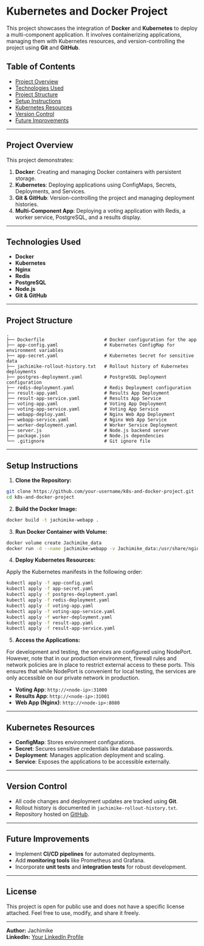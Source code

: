 # Kubernetes and Docker Project

This project showcases the integration of **Docker** and **Kubernetes** to deploy a multi-component application. It involves containerizing applications, managing them with Kubernetes resources, and version-controlling the project using **Git** and **GitHub**.

## Table of Contents

- [Project Overview](#project-overview)
- [Technologies Used](#technologies-used)
- [Project Structure](#project-structure)
- [Setup Instructions](#setup-instructions)
- [Kubernetes Resources](#kubernetes-resources)
- [Version Control](#version-control)
- [Future Improvements](#future-improvements)

---

## Project Overview

This project demonstrates:

1. **Docker**: Creating and managing Docker containers with persistent storage.
2. **Kubernetes**: Deploying applications using ConfigMaps, Secrets, Deployments, and Services.
3. **Git & GitHub**: Version-controlling the project and managing deployment histories.
4. **Multi-Component App**: Deploying a voting application with Redis, a worker service, PostgreSQL, and a results display.

---

## Technologies Used

- **Docker**
- **Kubernetes**
- **Nginx**
- **Redis**
- **PostgreSQL**
- **Node.js**
- **Git & GitHub**

---

## Project Structure

```plaintext
.
├── Dockerfile                      # Docker configuration for the app
├── app-config.yaml                 # Kubernetes ConfigMap for environment variables
├── app-secret.yaml                 # Kubernetes Secret for sensitive data
├── jachimike-rollout-history.txt   # Rollout history of Kubernetes deployments
├── postgres-deployment.yaml        # PostgreSQL Deployment configuration
├── redis-deployment.yaml           # Redis Deployment configuration
├── result-app.yaml                 # Results App Deployment
├── result-app-service.yaml         # Results App Service
├── voting-app.yaml                 # Voting App Deployment
├── voting-app-service.yaml         # Voting App Service
├── webapp-deploy.yaml              # Nginx Web App Deployment
├── webapp-service.yaml             # Nginx Web App Service
├── worker-deployment.yaml          # Worker Service Deployment
├── server.js                       # Node.js backend server
├── package.json                    # Node.js dependencies
└── .gitignore                      # Git ignore file
```

---

## Setup Instructions

1. **Clone the Repository:**

```bash
git clone https://github.com/your-username/k8s-and-docker-project.git
cd k8s-and-docker-project
```

2. **Build the Docker Image:**

```bash
docker build -t jachimike-webapp .
```

3. **Run Docker Container with Volume:**

```bash
docker volume create Jachimike_data
docker run -d --name jachimike-webapp -v Jachimike_data:/usr/share/nginx/html -p 8080:80 nginx
```

4. **Deploy Kubernetes Resources:**

Apply the Kubernetes manifests in the following order:

```bash
kubectl apply -f app-config.yaml
kubectl apply -f app-secret.yaml
kubectl apply -f postgres-deployment.yaml
kubectl apply -f redis-deployment.yaml
kubectl apply -f voting-app.yaml
kubectl apply -f voting-app-service.yaml
kubectl apply -f worker-deployment.yaml
kubectl apply -f result-app.yaml
kubectl apply -f result-app-service.yaml
```

5. **Access the Applications:**

For development and testing, the services are configured using NodePort. However, note that in our production environment, firewall rules and network policies are in place to restrict external access to these ports. This ensures that while NodePort is convenient for local testing, the services are only accessible on our private network in production.

- **Voting App**: `http://<node-ip>:31000`
- **Results App**: `http://<node-ip>:31001`
- **Web App (Nginx)**: `http://<node-ip>:8080`

---

## Kubernetes Resources

- **ConfigMap**: Stores environment configurations.
- **Secret**: Secures sensitive credentials like database passwords.
- **Deployment**: Manages application deployment and scaling.
- **Service**: Exposes the applications to be accessible externally.

---

## Version Control

- All code changes and deployment updates are tracked using **Git**.
- Rollout history is documented in `jachimike-rollout-history.txt`.
- Repository hosted on [GitHub](https://github.com/your-username/k8s-and-docker-project).

---

## Future Improvements

- Implement **CI/CD pipelines** for automated deployments.
- Add **monitoring tools** like Prometheus and Grafana.
- Incorporate **unit tests** and **integration tests** for robust development.

---

## License

This project is open for public use and does not have a specific license attached. Feel free to use, modify, and share it freely.

---

**Author:** Jachimike  
**LinkedIn:** [Your LinkedIn Profile](https://linkedin.com/in/your-profile)

